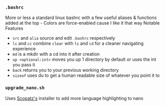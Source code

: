 ### `.bashrc`
More or less a standard linux bashrc with a few useful aliases & functions added at the top - Colors are force-enabled cause I like it that way
Notable Features
- `src` and `alia` source and edit `.bashrc` respectively 
- `lc` and `cc` combine `clear` with `ls` and `cd` for a cleaner navigating experience
- `md` is a mkdir with a cd into it after creation
- `up <optional:int>` moves you up 1 directory by default or uses the int you pass it 
- `back` returns you to your previous working directory
- `sizeof` uses du to get a human readable size of whatever you point it to 

### `upgrade_nano.sh` 
Uses [Scopatz's](https://github.com/scopatz/nanorc) installer to add more language highlighting to nano
